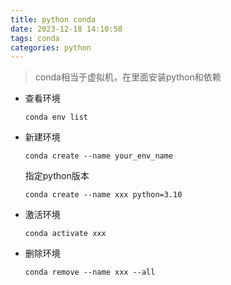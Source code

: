 ```yaml
---
title: python conda
date: 2023-12-18 14:10:58
tags: conda
categories: python
---
```


> conda相当于虚拟机，在里面安装python和依赖

- 查看环境

  ```
  conda env list
  ```

- 新建环境

  ```
  conda create --name your_env_name
  ```

  指定python版本

  ```
  conda create --name xxx python=3.10
  ```

  

- 激活环境

  ```
  conda activate xxx
  ```

  

- 删除环境

  ```
  conda remove --name xxx --all
  ```

  